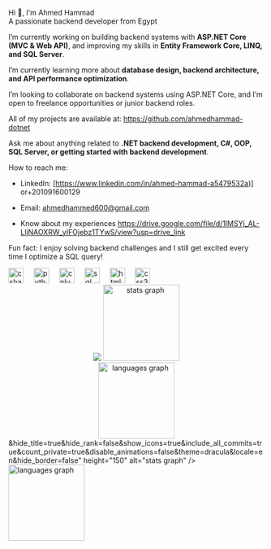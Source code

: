 Hi 👋, I'm Ahmed Hammad  
A passionate backend developer from Egypt  

I’m currently working on building backend systems with **ASP.NET Core (MVC & Web API)**, and improving my skills in **Entity Framework Core, LINQ, and SQL Server**.  

I’m currently learning more about **database design, backend architecture, and API performance optimization**.  

I’m looking to collaborate on backend systems using ASP.NET Core, and I’m open to freelance opportunities or junior backend roles.  

All of my projects are available at: https://github.com/ahmedhammad-dotnet 

Ask me about anything related to **.NET backend development, C#, OOP, SQL Server, or getting started with backend development**.  

How to reach me:  
- LinkedIn: [https://www.linkedin.com/in/ahmed-hammad-a5479532a)] or+201091600129
- Email: ahmedhammed600@gmail.com

- Know about my experiences https://drive.google.com/file/d/1lMSYj_AL-LljNAOXRW_yIFOjebz1TYwS/view?usp=drive_link

Fun fact: I enjoy solving backend challenges and I still get excited every time I optimize a SQL query!  

<div align="left">
  <img src="https://cdn.jsdelivr.net/gh/devicons/devicon/icons/csharp/csharp-original.svg" height="30" alt="csharp logo"  />
  <img width="12" />
  <img src="https://cdn.jsdelivr.net/gh/devicons/devicon/icons/python/python-original.svg" height="30" alt="python logo"  />
  <img width="12" />
  <img src="https://cdn.jsdelivr.net/gh/devicons/devicon/icons/cplusplus/cplusplus-original.svg" height="30" alt="cplusplus logo"  />
  <img width="12" />
  <img src="https://cdn.jsdelivr.net/gh/devicons/devicon/icons/mysql/mysql-original.svg" height="30" alt="sql logo"  />
  <img width="12" />
  <img src="https://cdn.jsdelivr.net/gh/devicons/devicon/icons/html5/html5-original.svg" height="30" alt="html5 logo"  />
  <img width="12" />
  <img src="https://cdn.jsdelivr.net/gh/devicons/devicon/icons/css3/css3-original.svg" height="30" alt="css3 logo"  />
</div>

<div align="center">
  <img src="https://github-readme-stats.vercel.app/api?username=<div align="center">
  <img src="https://github-readme-stats.vercel.app/api?username=ahmedhammad-dotnet&hide_title=true&hide_rank=false&show_icons=true&include_all_commits=true&count_private=true&disable_animations=false&theme=dracula&locale=en&hide_border=false" height="150" alt="stats graph" />
  <br> <!-- Adding line break here -->
  <img src="https://github-readme-stats.vercel.app/api/top-langs?username=ahmedhammad-dotnet&locale=en&hide_title=true&layout=compact&card_width=320&langs_count=5&theme=dracula&hide_border=false" height="150" alt="languages graph" />
</div>&hide_title=true&hide_rank=false&show_icons=true&include_all_commits=true&count_private=true&disable_animations=false&theme=dracula&locale=en&hide_border=false" height="150" alt="stats graph" />
  <br> <!-- Adding line break here -->
  <img src="https://github-readme-stats.vercel.app/api/top-langs?username=ahmedhammad-dotnet&locale=en&hide_title=true&layout=compact&card_width=320&langs_count=5&theme=dracula&hide_border=false" height="150" alt="languages graph" />
</div>
 
